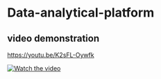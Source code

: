 # Data-analytical-platform

## video demonstration 
https://youtu.be/K2sFL-Oywfk 

[![Watch the video](https://img.youtu.be/K2sFL-Oywfk/default.jpeg)](https://youtu.be/K2sFL-Oywfk)
